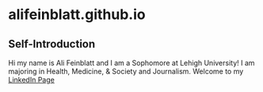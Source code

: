 # alifeinblatt.github.io

## Self-Introduction
Hi my name is Ali Feinblatt and I am a Sophomore at Lehigh University! I am majoring in Health, Medicine, & Society and Journalism. 
Welcome to my [LinkedIn Page](https://www.linkedin.com/in/ali-feinblatt-5a7774295/)

